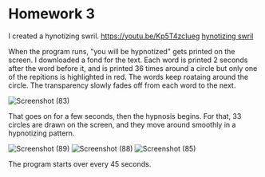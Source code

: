 # Homework 3

I created a hynotizing swril. https://youtu.be/Kp5T4zcIueg [hynotizing swril](https://youtu.be/Kp5T4zcIueg)

When the program runs, "you will be hypnotized" gets printed on the screen. I downloaded a fond for the text. Each word is printed 2 seconds after the word before it, and is printed 36 times around a circle but only one of the repitions is highlighted in red. The words keep roataing around the circle. The transparency slowly fades off from each word to the next. 

![Screenshot (83)](https://user-images.githubusercontent.com/38201407/114379818-5350b880-9b9a-11eb-8d70-fc0cf75d1d17.png)

That goes on for a few seconds, then the hypnosis begins. For that, 33 circles are drawn on the screen, and they move around smoothly in a hypnotizing pattern. 

![Screenshot (89)](https://user-images.githubusercontent.com/38201407/114381116-ceff3500-9b9b-11eb-9782-e877122d99ad.png)
![Screenshot (88)](https://user-images.githubusercontent.com/38201407/114381119-cf97cb80-9b9b-11eb-9f6e-a888ec809df9.png)
![Screenshot (85)](https://user-images.githubusercontent.com/38201407/114381122-d0c8f880-9b9b-11eb-8400-eeacb476056e.png)

The program starts over every 45 seconds.

